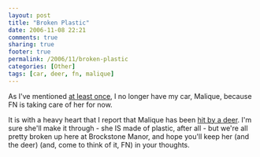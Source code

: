 ```yaml
---
layout: post
title: "Broken Plastic"
date: 2006-11-08 22:21
comments: true
sharing: true
footer: true
permalink: /2006/11/broken-plastic
categories: [Other]
tags: [car, deer, fn, malique]
---
```

As I've mentioned <a href="/2006/10/public-transportation">at least once</a>, I no longer have my car, Malique, because FN is taking care of her for now.

It is with a heavy heart that I report that Malique has been <a href="http://www.cmarcera.org/gallery/home/deer110706/" target="_blank">hit by a deer</a>.  I'm sure she'll make it through - she IS made of plastic, after all - but we're all pretty broken up here at Brockstone Manor, and hope you'll keep her (and the deer) (and, come to think of it, FN) in your thoughts.
